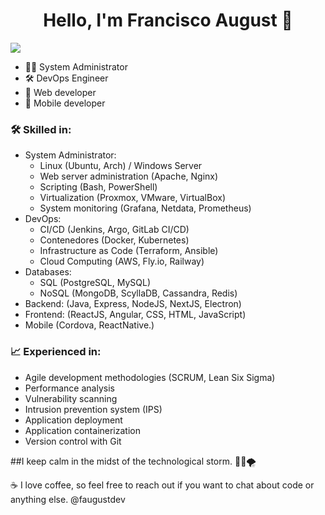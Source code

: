 ### 

<div align="center">
<h1 align="center">Hello, I'm Francisco August 👋 </🚦🗺🎸> </h1>
</div>
<img src="https://github.com/augustbassfa/imageForGithub/blob/main/@AugustDevs(1).png?raw=true">

- 👨‍💻 System Administrator
- 🛠️ DevOps Engineer
- 🔧 Web developer
- 📱 Mobile developer

### 🛠️ Skilled in:

- System Administrator:
  - Linux (Ubuntu, Arch) / Windows Server
  - Web server administration (Apache, Nginx)
  - Scripting (Bash, PowerShell)
  - Virtualization (Proxmox, VMware, VirtualBox)
  - System monitoring (Grafana, Netdata, Prometheus)
- DevOps:
  - CI/CD (Jenkins, Argo, GitLab CI/CD)
  - Contenedores (Docker, Kubernetes)
  - Infrastructure as Code (Terraform, Ansible)
  - Cloud Computing (AWS, Fly.io, Railway)
- Databases:
  - SQL (PostgreSQL, MySQL)
  - NoSQL (MongoDB, ScyllaDB, Cassandra, Redis)
- Backend: (Java, Express, NodeJS, NextJS, Electron)
- Frontend: (ReactJS, Angular, CSS, HTML, JavaScript)
- Mobile (Cordova, ReactNative.)



### 📈 Experienced in:

- Agile development methodologies (SCRUM, Lean Six Sigma)
- Performance analysis
- Vulnerability scanning
- Intrusion prevention system (IPS)
- Application deployment
- Application containerization
- Version control with Git

##I keep calm in the midst of the technological storm. 🧘‍♂️🌪️

☕️ I love coffee, so feel free to reach out if you want to chat about code or anything else.
@faugustdev


<!--
**faugustdev/faugustdev** is a ✨ _special_ ✨ repository because its `README.md` (this file) appears on your GitHub profile.

Here are some ideas to get you started:

- 🔭 I’m currently working on ...
- 🌱 I’m currently learning ...
- 👯 I’m looking to collaborate on ...
- 🤔 I’m looking for help with ...
- 💬 Ask me about ...
- 📫 How to reach me: ...
- 😄 Pronouns: ...
- ⚡ Fun fact: ...
-->
